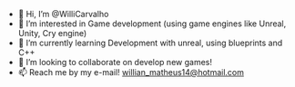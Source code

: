 - 👋 Hi, I’m @WilliCarvalho
- 👀 I’m interested in Game development (using game engines like Unreal, Unity, Cry engine)
- 🌱 I’m currently learning Development with unreal, using blueprints and C++
- 💞️ I’m looking to collaborate on develop new games!
- 📫 Reach me by my e-mail! willian_matheus14@hotmail.com

<!---
WilliCarvalho/WilliCarvalho is a ✨ special ✨ repository because its `README.md` (this file) appears on your GitHub profile.
You can click the Preview link to take a look at your changes.
--->
